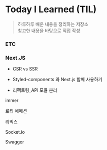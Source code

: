 # Today I Learned (TIL)

> 하루하루 배운 내용을 정리하는 저장소  
> 참고한 내용을 바탕으로 직접 작성

### ETC

### Next.JS

- CSR vs SSR
- Styled-components 와 Next.js 함께 사용하기

- 리팩토링\_API 모듈 분리

immer

로티 애메션

리믹스

Socket.io

Swagger
